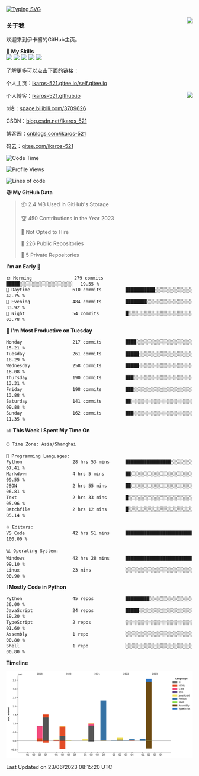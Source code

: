 [![Typing SVG](https://readme-typing-svg.herokuapp.com?size=25&duration=2500&color=8C43EA&vCenter=true&width=200&height=40&lines=Hi+Welcome+%F0%9F%91%8B%F0%9F%8F%BB;I'm+Love丶伊卡洛斯)](https://git.io/typing-svg)

<a href="#">
  <img align="right" src="https://github-readme-stats.vercel.app/api?username=Ikaros-521&count_private=true&show_icons=true&bg_color=15,f2f7fd,E0EAFC" />
</a>

### 关于我

欢迎来到伊卡酱的GitHub主页。

🌟 **My Skills**  
![](https://img.shields.io/badge/-C-A8B9CC?style=flat-square&logo=C&logoColor=fff)
![](https://img.shields.io/badge/-Python-3776AB?style=flat-square&logo=Python&logoColor=fff)
![](https://img.shields.io/badge/-JavaScript-F7DF1E?style=flat-square&logo=JavaScript&logoColor=fff)
![](https://img.shields.io/badge/-C++-00599C?style=flat-square&logo=Cpp&logoColor=fff)
![](https://img.shields.io/badge/-Linux-000000?style=flat-square&logo=Linux&logoColor=fff)

了解更多可以点击下面的链接：  

个人主页：[ikaros-521.gitee.io/self.gitee.io](https://ikaros-521.gitee.io/self.gitee.io/)  

<img align='right' src="https://github.com/Ikaros-521/Ikaros-521/assets/40910637/3a5e50bc-91dc-4aa5-b7a0-8b27ad1c2b33" height="432">

个人博客：[ikaros-521.github.io](https://ikaros-521.github.io/)  

b站：[space.bilibili.com/3709626](https://space.bilibili.com/3709626)  

CSDN：[blog.csdn.net/Ikaros_521](https://blog.csdn.net/Ikaros_521)  

博客园：[cnblogs.com/ikaros-521](https://www.cnblogs.com/ikaros-521)  

码云：[gitee.com/ikaros-521](https://gitee.com/ikaros-521)  


<!--START_SECTION:waka-->
![Code Time](http://img.shields.io/badge/Code%20Time-307%20hrs%2013%20mins-blue)

![Profile Views](http://img.shields.io/badge/Profile%20Views-80-blue)

![Lines of code](https://img.shields.io/badge/From%20Hello%20World%20I%27ve%20Written-10.7%20million%20lines%20of%20code-blue)

**🐱 My GitHub Data** 

> 📦 2.4 MB Used in GitHub's Storage 
 > 
> 🏆 450 Contributions in the Year 2023
 > 
> 🚫 Not Opted to Hire
 > 
> 📜 226 Public Repositories 
 > 
> 🔑 5 Private Repositories 
 > 
**I'm an Early 🐤** 

```text
🌞 Morning                279 commits         █████░░░░░░░░░░░░░░░░░░░░   19.55 % 
🌆 Daytime                610 commits         ███████████░░░░░░░░░░░░░░   42.75 % 
🌃 Evening                484 commits         ████████░░░░░░░░░░░░░░░░░   33.92 % 
🌙 Night                  54 commits          █░░░░░░░░░░░░░░░░░░░░░░░░   03.78 % 
```
📅 **I'm Most Productive on Tuesday** 

```text
Monday                   217 commits         ████░░░░░░░░░░░░░░░░░░░░░   15.21 % 
Tuesday                  261 commits         █████░░░░░░░░░░░░░░░░░░░░   18.29 % 
Wednesday                258 commits         █████░░░░░░░░░░░░░░░░░░░░   18.08 % 
Thursday                 190 commits         ███░░░░░░░░░░░░░░░░░░░░░░   13.31 % 
Friday                   198 commits         ███░░░░░░░░░░░░░░░░░░░░░░   13.88 % 
Saturday                 141 commits         ██░░░░░░░░░░░░░░░░░░░░░░░   09.88 % 
Sunday                   162 commits         ███░░░░░░░░░░░░░░░░░░░░░░   11.35 % 
```


📊 **This Week I Spent My Time On** 

```text
🕑︎ Time Zone: Asia/Shanghai

💬 Programming Languages: 
Python                   28 hrs 53 mins      █████████████████░░░░░░░░   67.41 % 
Markdown                 4 hrs 5 mins        ██░░░░░░░░░░░░░░░░░░░░░░░   09.55 % 
JSON                     2 hrs 55 mins       ██░░░░░░░░░░░░░░░░░░░░░░░   06.81 % 
Text                     2 hrs 33 mins       █░░░░░░░░░░░░░░░░░░░░░░░░   05.96 % 
Batchfile                2 hrs 12 mins       █░░░░░░░░░░░░░░░░░░░░░░░░   05.14 % 

🔥 Editors: 
VS Code                  42 hrs 51 mins      █████████████████████████   100.00 % 

💻 Operating System: 
Windows                  42 hrs 28 mins      █████████████████████████   99.10 % 
Linux                    23 mins             ░░░░░░░░░░░░░░░░░░░░░░░░░   00.90 % 
```

**I Mostly Code in Python** 

```text
Python                   45 repos            █████████░░░░░░░░░░░░░░░░   36.00 % 
JavaScript               24 repos            █████░░░░░░░░░░░░░░░░░░░░   19.20 % 
TypeScript               2 repos             ░░░░░░░░░░░░░░░░░░░░░░░░░   01.60 % 
Assembly                 1 repo              ░░░░░░░░░░░░░░░░░░░░░░░░░   00.80 % 
Shell                    1 repo              ░░░░░░░░░░░░░░░░░░░░░░░░░   00.80 % 
```



**Timeline**

![Lines of Code chart](https://raw.githubusercontent.com/Ikaros-521/Ikaros-521/main/assets/bar_graph.png)


 Last Updated on 23/06/2023 08:15:20 UTC
<!--END_SECTION:waka-->


<!--
**Ikaros-521/Ikaros-521** is a ✨ _special_ ✨ repository because its `README.md` (this file) appears on your GitHub profile.

Here are some ideas to get you started:

- 🔭 I’m currently working on ...
- 🌱 I’m currently learning ...
- 👯 I’m looking to collaborate on ...
- 🤔 I’m looking for help with ...
- 💬 Ask me about ...
- 📫 How to reach me: ...
- 😄 Pronouns: ...
- ⚡ Fun fact: ...
-->
